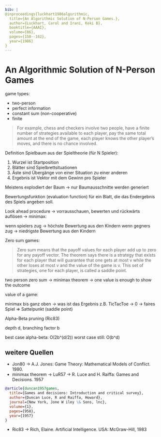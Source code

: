 ```yaml
---
bib: |
@inproceedings{luckhart1986algorithmic,
  title={An Algorithmic Solution of N-Person Games.},
  author={Luckhart, Carol and Irani, Keki B},
  booktitle={AAAI},
  volume={86},
  pages={158--162},
  year={1986}
}
---
```


#  An Algorithmic Solution of N-Person Games

game types:
- two-person
- perfect information
- constant sum (non-cooperative)
- finite

> For example, chess and checkers involve two people, have a finite number of strategies available to each player, pay the same total amount at the end of the game, each player knows the other player’s moves, and there is no chance involved.

Definition Spielbaum aus der Spieltheorie (für N Spieler):
1. Wurzel ist Startposition
2. Blätter sind Spielbrettsituationen
3. Äste sind Übergänge von einer Situation zu einer anderen
4. Ergebnis ist Vektor mit dem Gewinn pro Spieler

Meistens explodiert der Baum
-> nur Baumausschnitte werden generiert

Bewertungsfunktion (evaluation function) für ein Blatt, die das Endergebnis des Spiels angeben soll.

Look ahead procedure -> vorrausschauen, bewerten und rückwärts auflösen
-> minimax:

wenn spielers zug -> höchste Bewertung aus den Kindern
wenn gegners zug  -> niedrigste Bewertung aus den Kindern

Zero sum games:

> Zero sum means that the payoff values for each player add up to zero for any payoff vector. The theorem says there is a strategy that exists for each player that will guarantee that one gets at most v while the other loses at most v and the value of the game is v. This set of strategies, one for each player, is called a saddle point.

two person zero sum -> minimax theorem -> one value is enough to show the outcome

value of a game:

minimax bis ganz oben -> was ist das Ergebnis z.B. TicTacToe -> 0 -> faires Spiel
=> Sattelpunkt (saddle point)

Alpha-Beta pruning (Ric83)

depth d, branching factor b

best case alpha-beta: O(2b^(d/2))
worst case still: O(b^d)

## weitere Quellen

- Jon80 ->  A.J. Jones: Game Theory: Mathematical Models of Conflict. 1980.
- minimax theorem -> LuR57 -> R. Luce and H. Raiffa: Games and Decisions. 1957

```bib
@article{duncan1957games,
  title={Games and decisions: Introduction and critical survey},
  author={Duncan Luce, R and Raiffa, Howard},
  journal={New York, Jone W iley \& Sons, lnc},
  volume={1},
  pages={958},
  year={1957}
}
```

- Ric83 -> Rich, Elaine. Artificial Intelligence. USA: McGraw-Hill, 1983